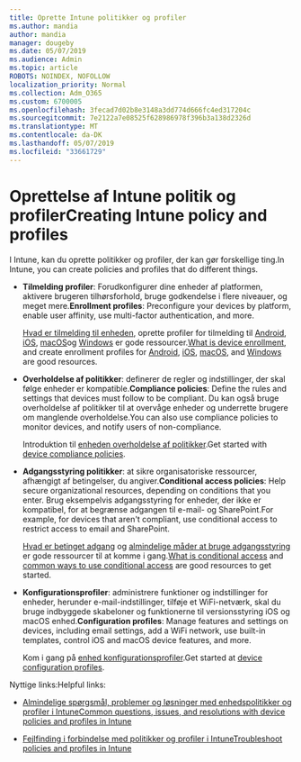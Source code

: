 ```yaml
---
title: Oprette Intune politikker og profiler
ms.author: mandia
author: mandia
manager: dougeby
ms.date: 05/07/2019
ms.audience: Admin
ms.topic: article
ROBOTS: NOINDEX, NOFOLLOW
localization_priority: Normal
ms.collection: Adm_O365
ms.custom: 6700005
ms.openlocfilehash: 3fecad7d02b8e3148a3dd774d666fc4ed317204c
ms.sourcegitcommit: 7e2122a7e08525f628986978f396b3a138d2326d
ms.translationtype: MT
ms.contentlocale: da-DK
ms.lasthandoff: 05/07/2019
ms.locfileid: "33661729"
---
```

# <a name="creating-intune-policy-and-profiles"></a><span data-ttu-id="d9d4d-102">Oprettelse af Intune politik og profiler</span><span class="sxs-lookup"><span data-stu-id="d9d4d-102">Creating Intune policy and profiles</span></span>

<span data-ttu-id="d9d4d-103">I Intune, kan du oprette politikker og profiler, der kan gør forskellige ting.</span><span class="sxs-lookup"><span data-stu-id="d9d4d-103">In Intune, you can create policies and profiles that do different things.</span></span>

- <span data-ttu-id="d9d4d-104">**Tilmelding profiler**: Forudkonfigurer dine enheder af platformen, aktivere brugeren tilhørsforhold, bruge godkendelse i flere niveauer, og meget mere.</span><span class="sxs-lookup"><span data-stu-id="d9d4d-104">**Enrollment profiles**: Preconfigure your devices by platform, enable user affinity, use multi-factor authentication, and more.</span></span> 

  <span data-ttu-id="d9d4d-105">[Hvad er tilmelding til enheden](https://docs.microsoft.com/intune/device-enrollment), oprette profiler for tilmelding til [Android](https://docs.microsoft.com/intune/android-enroll), [iOS](https://docs.microsoft.com/intune/ios-enroll), [macOS](https://docs.microsoft.com/intune/macos-enroll)og [Windows](https://docs.microsoft.com/intune/windows-enrollment-methods) er gode ressourcer.</span><span class="sxs-lookup"><span data-stu-id="d9d4d-105">[What is device enrollment](https://docs.microsoft.com/intune/device-enrollment), and create enrollment profiles for [Android](https://docs.microsoft.com/intune/android-enroll), [iOS](https://docs.microsoft.com/intune/ios-enroll), [macOS](https://docs.microsoft.com/intune/macos-enroll), and [Windows](https://docs.microsoft.com/intune/windows-enrollment-methods) are good resources.</span></span>

- <span data-ttu-id="d9d4d-106">**Overholdelse af politikker**: definerer de regler og indstillinger, der skal følge enheder er kompatible.</span><span class="sxs-lookup"><span data-stu-id="d9d4d-106">**Compliance policies**: Define the rules and settings that devices must follow to be compliant.</span></span> <span data-ttu-id="d9d4d-107">Du kan også bruge overholdelse af politikker til at overvåge enheder og underrette brugere om manglende overholdelse.</span><span class="sxs-lookup"><span data-stu-id="d9d4d-107">You can also use compliance policies to monitor devices, and notify users of non-compliance.</span></span> 

  <span data-ttu-id="d9d4d-108">Introduktion til [enheden overholdelse af politikker](https://docs.microsoft.com/intune/device-compliance-get-started).</span><span class="sxs-lookup"><span data-stu-id="d9d4d-108">Get started with [device compliance policies](https://docs.microsoft.com/intune/device-compliance-get-started).</span></span>
- <span data-ttu-id="d9d4d-109">**Adgangsstyring politikker**: at sikre organisatoriske ressourcer, afhængigt af betingelser, du angiver.</span><span class="sxs-lookup"><span data-stu-id="d9d4d-109">**Conditional access policies**: Help secure organizational resources, depending on conditions that you enter.</span></span> <span data-ttu-id="d9d4d-110">Brug eksempelvis adgangsstyring for enheder, der ikke er kompatibel, for at begrænse adgangen til e-mail- og SharePoint.</span><span class="sxs-lookup"><span data-stu-id="d9d4d-110">For example, for devices that aren't compliant, use conditional access to restrict access to email and SharePoint.</span></span>

  <span data-ttu-id="d9d4d-111">[Hvad er betinget adgang](https://docs.microsoft.com/intune/conditional-access) og [almindelige måder at bruge adgangsstyring](https://docs.microsoft.com/intune/conditional-access-intune-common-ways-use) er gode ressourcer til at komme i gang.</span><span class="sxs-lookup"><span data-stu-id="d9d4d-111">[What is conditional access](https://docs.microsoft.com/intune/conditional-access) and [common ways to use conditional access](https://docs.microsoft.com/intune/conditional-access-intune-common-ways-use) are good resources to get started.</span></span>

- <span data-ttu-id="d9d4d-112">**Konfigurationsprofiler**: administrere funktioner og indstillinger for enheder, herunder e-mail-indstillinger, tilføje et WiFi-netværk, skal du bruge indbyggede skabeloner og funktionerne til versionsstyring iOS og macOS enhed.</span><span class="sxs-lookup"><span data-stu-id="d9d4d-112">**Configuration profiles**: Manage features and settings on devices, including email settings, add a WiFi network, use built-in templates, control iOS and macOS device features, and more.</span></span> 

  <span data-ttu-id="d9d4d-113">Kom i gang på [enhed konfigurationsprofiler](https://docs.microsoft.com/intune/device-profiles).</span><span class="sxs-lookup"><span data-stu-id="d9d4d-113">Get started at [device configuration profiles](https://docs.microsoft.com/intune/device-profiles).</span></span>

<span data-ttu-id="d9d4d-114">Nyttige links:</span><span class="sxs-lookup"><span data-stu-id="d9d4d-114">Helpful links:</span></span>

- [<span data-ttu-id="d9d4d-115">Almindelige spørgsmål, problemer og løsninger med enhedspolitikker og profiler i Intune</span><span class="sxs-lookup"><span data-stu-id="d9d4d-115">Common questions, issues, and resolutions with device policies and profiles in Intune</span></span>](https://docs.microsoft.com/intune/device-profile-troubleshoot)

- [<span data-ttu-id="d9d4d-116">Fejlfinding i forbindelse med politikker og profiler i Intune</span><span class="sxs-lookup"><span data-stu-id="d9d4d-116">Troubleshoot policies and profiles in Intune</span></span>](https://docs.microsoft.com/intune/troubleshoot-policies-in-microsoft-intune)
